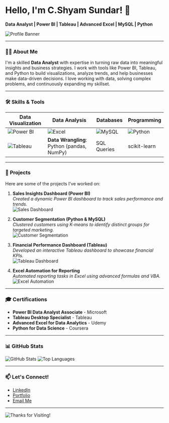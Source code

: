 
# Hello, I'm C.Shyam Sundar! 👋  
**Data Analyst | Power BI | Tableau | Advanced Excel | MySQL | Python**

![Profile Banner](https://media.licdn.com/dms/image/v2/D4E16AQHqWDJyklQ9OQ/profile-displaybackgroundimage-shrink_200_800/B4EZUN_AOeHUAU-/0/1739696375673?e=1746662400&v=beta&t=Cdkpo9RiDSwPhfy0fkDKT-Xp8J4Q52E9t5j0NMgO7Cc)

---

### 👨‍💻 About Me
I'm a skilled **Data Analyst** with expertise in turning raw data into meaningful insights and business strategies. I work with tools like Power BI, Tableau, and Python to build visualizations, analyze trends, and help businesses make data-driven decisions. I love working with data, solving complex problems, and continuously expanding my skillset.

---

### 🛠 **Skills & Tools**

| Data Visualization | Data Analysis | Databases | Programming |
| ------------------- | ------------- | --------- | ----------- |
| ![Power BI](https://th.bing.com/th/id/OIP.e8uFu5l5rrchXcHLKcMFPAHaED?w=100&h=100&c=7&r=0&o=5&pid=1.7) | ![Excel](https://th.bing.com/th/id/OIP.2uEmL7TknMdg3xiSXY1mHwHaEv?w=80&h=80&c=7&r=0&o=5&pid=1.7) | ![MySQL](https://th.bing.com/th/id/OIP.QkR_rXIR9xKOIb2z3dClKQHaEH?w=225&h=100&c=7&r=0&o=5&pid=1.7) | ![Python](https://th.bing.com/th/id/OIP.v6RkcEcPMQe0OY8G9R9p4wHaE_?w=100&h=100&c=7&r=0&o=5&pid=1.7) |
| ![Tableau](https://th.bing.com/th?q=Tableau+Business+Intelligence+Logo&w=80&h=80&c=1&rs=1&qlt=90&cb=1&pid=InlineBlock&mkt=en-IN&cc=IN&setlang=en&adlt=moderate&t=1&mw=247) | **Data Wrangling**: Python (pandas, NumPy) | SQL Queries | scikit-learn |

---

### 🚀 **Projects**

Here are some of the projects I've worked on:

1. **Sales Insights Dashboard (Power BI)**  
   _Created a dynamic Power BI dashboard to track sales performance and trends._  
   ![Sales Dashboard](https://github.com/ShyamSundar165/Power-Bi-Business-Insight-360)

2. **Customer Segmentation (Python & MySQL)**  
   _Clustered customers using K-means to identify distinct groups for targeted marketing._  
   ![Customer Segmentation](https://via.placeholder.com/600x300.png?text=Customer+Segmentation)

3. **Financial Performance Dashboard (Tableau)**  
   _Developed an interactive Tableau dashboard to showcase financial KPIs._  
   ![Tableau Dashboard](https://via.placeholder.com/600x300.png?text=Tableau+Financial+Dashboard)

4. **Excel Automation for Reporting**  
   _Automated reporting tasks in Excel using advanced formulas and VBA._  
   ![Excel Automation](https://via.placeholder.com/600x300.png?text=Excel+Automation)

---

### 🎓 **Certifications**

- **Power BI Data Analyst Associate** - Microsoft
- **Tableau Desktop Specialist** - Tableau
- **Advanced Excel for Data Analytics** - Udemy
- **Python for Data Science** - Coursera

---

### 📊 **GitHub Stats**

![GitHub Stats](https://github-readme-stats.vercel.app/api?username=your-github-username&show_icons=true&theme=radical)
![Top Languages](https://github-readme-stats.vercel.app/api/top-langs/?username=your-github-username&layout=compact&theme=radical)

---

### 📫 **Let's Connect!**

- [LinkedIn](www.linkedin.com/in/shyam-sundar-983592350)
- [Portfolio](https://your-portfolio.com)
- [Email Me](shyamsuundar165@gmail.com)

---

![Thanks for Visiting!](https://via.placeholder.com/1000x200.png?text=Thanks+for+visiting+my+profile!)

